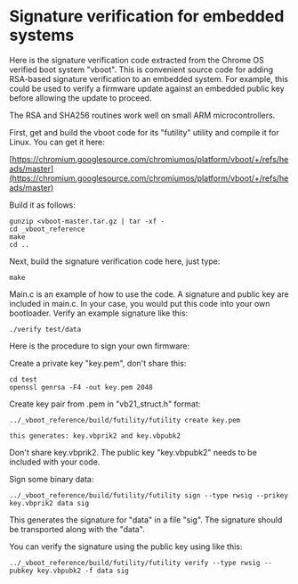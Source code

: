 # Signature verification for embedded systems

Here is the signature verification code extracted from the Chrome OS
verified boot system "vboot".  This is convenient source code for adding
RSA-based signature verification to an embedded system.  For example, this
could be used to verify a firmware update against an embedded public key
before allowing the update to proceed.

The RSA and SHA256 routines work well on small ARM microcontrollers.

First, get and build the vboot code for its "futility" utility and compile
it for Linux.  You can get it here:

[https://chromium.googlesource.com/chromiumos/platform/vboot/+/refs/heads/master](https://chromium.googlesource.com/chromiumos/platform/vboot/+/refs/heads/master)

Build it as follows:

	gunzip <vboot-master.tar.gz | tar -xf -
	cd _vboot_reference
	make
	cd ..

Next, build the signature verification code here, just type:

	make

Main.c is an example of how to use the code.  A signature and public key
are included in main.c.  In your case, you would put this code into your own
bootloader.  Verify an example signature like this:

	./verify test/data

Here is the procedure to sign your own firmware:

Create a private key "key.pem", don't share this:

	cd test
	openssl genrsa -F4 -out key.pem 2048

Create key pair from .pem in "vb21_struct.h" format:

	../_vboot_reference/build/futility/futility create key.pem

	this generates: key.vbprik2 and key.vbpubk2

Don't share key.vbprik2.  The public key "key.vbpubk2" needs to be included
with your code.

Sign some binary data:

	../_vboot_reference/build/futility/futility sign --type rwsig --prikey key.vbprik2 data sig

This generates the signature for "data" in a file "sig".  The signature
should be transported along with the "data".

You can verify the signature using the public key using like this:

	../_vboot_reference/build/futility/futility verify --type rwsig --pubkey key.vbpubk2 -f data sig
